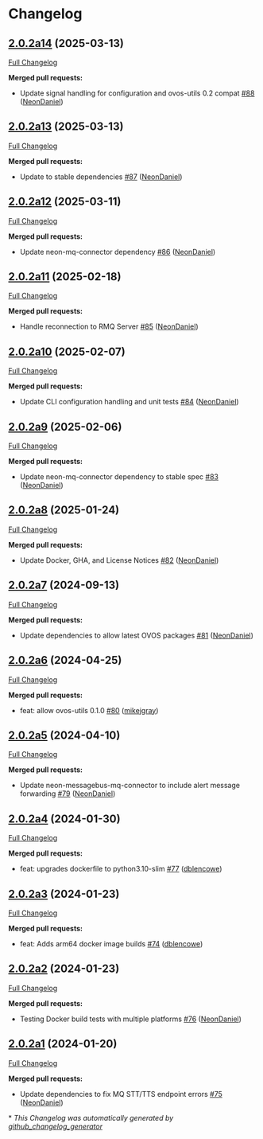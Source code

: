 # Changelog

## [2.0.2a14](https://github.com/NeonGeckoCom/neon_messagebus/tree/2.0.2a14) (2025-03-13)

[Full Changelog](https://github.com/NeonGeckoCom/neon_messagebus/compare/2.0.2a13...2.0.2a14)

**Merged pull requests:**

- Update signal handling for configuration and ovos-utils 0.2 compat [\#88](https://github.com/NeonGeckoCom/neon_messagebus/pull/88) ([NeonDaniel](https://github.com/NeonDaniel))

## [2.0.2a13](https://github.com/NeonGeckoCom/neon_messagebus/tree/2.0.2a13) (2025-03-13)

[Full Changelog](https://github.com/NeonGeckoCom/neon_messagebus/compare/2.0.2a12...2.0.2a13)

**Merged pull requests:**

- Update to stable dependencies [\#87](https://github.com/NeonGeckoCom/neon_messagebus/pull/87) ([NeonDaniel](https://github.com/NeonDaniel))

## [2.0.2a12](https://github.com/NeonGeckoCom/neon_messagebus/tree/2.0.2a12) (2025-03-11)

[Full Changelog](https://github.com/NeonGeckoCom/neon_messagebus/compare/2.0.2a11...2.0.2a12)

**Merged pull requests:**

- Update neon-mq-connector dependency [\#86](https://github.com/NeonGeckoCom/neon_messagebus/pull/86) ([NeonDaniel](https://github.com/NeonDaniel))

## [2.0.2a11](https://github.com/NeonGeckoCom/neon_messagebus/tree/2.0.2a11) (2025-02-18)

[Full Changelog](https://github.com/NeonGeckoCom/neon_messagebus/compare/2.0.2a10...2.0.2a11)

**Merged pull requests:**

- Handle reconnection to RMQ Server [\#85](https://github.com/NeonGeckoCom/neon_messagebus/pull/85) ([NeonDaniel](https://github.com/NeonDaniel))

## [2.0.2a10](https://github.com/NeonGeckoCom/neon_messagebus/tree/2.0.2a10) (2025-02-07)

[Full Changelog](https://github.com/NeonGeckoCom/neon_messagebus/compare/2.0.2a9...2.0.2a10)

**Merged pull requests:**

- Update CLI configuration handling and unit tests [\#84](https://github.com/NeonGeckoCom/neon_messagebus/pull/84) ([NeonDaniel](https://github.com/NeonDaniel))

## [2.0.2a9](https://github.com/NeonGeckoCom/neon_messagebus/tree/2.0.2a9) (2025-02-06)

[Full Changelog](https://github.com/NeonGeckoCom/neon_messagebus/compare/2.0.2a8...2.0.2a9)

**Merged pull requests:**

- Update neon-mq-connector dependency to stable spec [\#83](https://github.com/NeonGeckoCom/neon_messagebus/pull/83) ([NeonDaniel](https://github.com/NeonDaniel))

## [2.0.2a8](https://github.com/NeonGeckoCom/neon_messagebus/tree/2.0.2a8) (2025-01-24)

[Full Changelog](https://github.com/NeonGeckoCom/neon_messagebus/compare/2.0.2a7...2.0.2a8)

**Merged pull requests:**

- Update Docker, GHA, and License Notices [\#82](https://github.com/NeonGeckoCom/neon_messagebus/pull/82) ([NeonDaniel](https://github.com/NeonDaniel))

## [2.0.2a7](https://github.com/NeonGeckoCom/neon_messagebus/tree/2.0.2a7) (2024-09-13)

[Full Changelog](https://github.com/NeonGeckoCom/neon_messagebus/compare/2.0.2a6...2.0.2a7)

**Merged pull requests:**

- Update dependencies to allow latest OVOS packages [\#81](https://github.com/NeonGeckoCom/neon_messagebus/pull/81) ([NeonDaniel](https://github.com/NeonDaniel))

## [2.0.2a6](https://github.com/NeonGeckoCom/neon_messagebus/tree/2.0.2a6) (2024-04-25)

[Full Changelog](https://github.com/NeonGeckoCom/neon_messagebus/compare/2.0.2a5...2.0.2a6)

**Merged pull requests:**

- feat: allow ovos-utils 0.1.0 [\#80](https://github.com/NeonGeckoCom/neon_messagebus/pull/80) ([mikejgray](https://github.com/mikejgray))

## [2.0.2a5](https://github.com/NeonGeckoCom/neon_messagebus/tree/2.0.2a5) (2024-04-10)

[Full Changelog](https://github.com/NeonGeckoCom/neon_messagebus/compare/2.0.2a4...2.0.2a5)

**Merged pull requests:**

- Update neon-messagebus-mq-connector to include alert message forwarding [\#79](https://github.com/NeonGeckoCom/neon_messagebus/pull/79) ([NeonDaniel](https://github.com/NeonDaniel))

## [2.0.2a4](https://github.com/NeonGeckoCom/neon_messagebus/tree/2.0.2a4) (2024-01-30)

[Full Changelog](https://github.com/NeonGeckoCom/neon_messagebus/compare/2.0.2a3...2.0.2a4)

**Merged pull requests:**

- feat: upgrades dockerfile to python3.10-slim [\#77](https://github.com/NeonGeckoCom/neon_messagebus/pull/77) ([dblencowe](https://github.com/dblencowe))

## [2.0.2a3](https://github.com/NeonGeckoCom/neon_messagebus/tree/2.0.2a3) (2024-01-23)

[Full Changelog](https://github.com/NeonGeckoCom/neon_messagebus/compare/2.0.2a2...2.0.2a3)

**Merged pull requests:**

- feat: Adds arm64 docker image builds [\#74](https://github.com/NeonGeckoCom/neon_messagebus/pull/74) ([dblencowe](https://github.com/dblencowe))

## [2.0.2a2](https://github.com/NeonGeckoCom/neon_messagebus/tree/2.0.2a2) (2024-01-23)

[Full Changelog](https://github.com/NeonGeckoCom/neon_messagebus/compare/2.0.2a1...2.0.2a2)

**Merged pull requests:**

- Testing Docker build tests with multiple platforms [\#76](https://github.com/NeonGeckoCom/neon_messagebus/pull/76) ([NeonDaniel](https://github.com/NeonDaniel))

## [2.0.2a1](https://github.com/NeonGeckoCom/neon_messagebus/tree/2.0.2a1) (2024-01-20)

[Full Changelog](https://github.com/NeonGeckoCom/neon_messagebus/compare/2.0.1...2.0.2a1)

**Merged pull requests:**

- Update dependencies to fix MQ STT/TTS endpoint errors [\#75](https://github.com/NeonGeckoCom/neon_messagebus/pull/75) ([NeonDaniel](https://github.com/NeonDaniel))



\* *This Changelog was automatically generated by [github_changelog_generator](https://github.com/github-changelog-generator/github-changelog-generator)*
